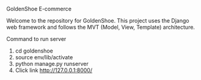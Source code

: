 GoldenShoe E-commerce

Welcome to the repository for GoldenShoe. This project uses the Django web framework and follows the MVT (Model, View, Template) architecture.

Command to run server
1. cd goldenshoe
2. source env/lib/activate
3. python manage.py runserver
4. Click link http://127.0.0.1:8000/

